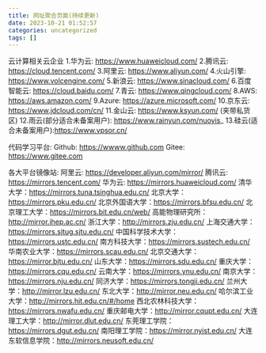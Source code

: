 ```yaml
---
title: 网址聚合页面(持续更新)
date: 2023-10-21 01:52:57
categories: uncategorized
tags: []
---
```

云计算相关云企业
1.华为云: https://www.huaweicloud.com/
2.腾讯云: https://cloud.tencent.com/
3.阿里云: https://www.aliyun.com/
4.火山引擎: https://www.volcengine.com/
5.新浪云: https://www.sinacloud.com/
6.百度智能云:  https://cloud.baidu.com/
7.青云: https://www.qingcloud.com/
8.AWS: https://aws.amazon.com/
9.Azure:  https://azure.microsoft.com/
10.京东云: https://www.jdcloud.com/cn/
11.金山云: https://www.ksyun.com/
(夹带私货区)
12.雨云(部分适合未备案用户): https://www.rainyun.com/nuoyis_
13.硅云(适合未备案用户):https://www.vpsor.cn/

代码学习平台:
Github: https://wwww.github.com
Gitee: https://www.gitee.com

各大平台镜像站:
阿里云: https://developer.aliyun.com/mirror/
腾讯云: https://mirrors.tencent.com/
华为云: https://mirrors.huaweicloud.com/
清华大学：https://mirrors.tuna.tsinghua.edu.cn/
北京大学：https://mirrors.pku.edu.cn/
北京外国语大学：https://mirrors.bfsu.edu.cn/
北京理工大学：https://mirrors.bit.edu.cn/web/
高能物理研究所：http://mirror.ihep.ac.cn/
浙江大学：http://mirrors.zju.edu.cn/
上海交通大学：https://mirrors.sjtug.sjtu.edu.cn/
中国科学技术大学：https://mirrors.ustc.edu.cn/
南方科技大学：https://mirrors.sustech.edu.cn/
华南农业大学：https://mirrors.scau.edu.cn/
北京交通大学：https://mirror.bjtu.edu.cn/
山东大学：https://mirrors.sdu.edu.cn/
重庆大学：https://mirrors.cqu.edu.cn/
云南大学：https://mirrors.ynu.edu.cn/
南京大学：https://mirrors.nju.edu.cn/
同济大学：https://mirrors.tongji.edu.cn/
兰州大学：http://mirror.lzu.edu.cn/
东北大学：http://mirror.neu.edu.cn/
哈尔滨工业大学：http://mirrors.hit.edu.cn/#/home
西北农林科技大学：https://mirrors.nwafu.edu.cn/
重庆邮电大学：http://mirror.cqupt.edu.cn/
大连理工大学：http://mirror.dlut.edu.cn/
东莞理工学院：https://mirrors.dgut.edu.cn/
南阳理工学院：https://mirror.nyist.edu.cn/
大连东软信息学院：http://mirrors.neusoft.edu.cn/